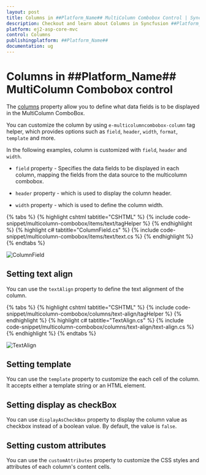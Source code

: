 ```yaml
---
layout: post
title: Columns in ##Platform_Name## MultiColumn Combobox Control | Syncfusion
description: Checkout and learn about Columns in Syncfusion ##Platform_Name## MultiColumn Combobox control of Syncfusion Essential JS 2 and more.
platform: ej2-asp-core-mvc
control: Columns
publishingplatform: ##Platform_Name##
documentation: ug
---
```


# Columns in ##Platform_Name## MultiColumn Combobox control

The [columns](https://help.syncfusion.com/cr/aspnetcore-js2/Syncfusion.EJ2.MultiColumnComboBox.MultiColumnComboBox.html#Syncfusion_EJ2_MultiColumnComboBox_MultiColumnComboBox_Columns) property allow you to define what data fields is to be displayed in the MultiColumn ComboBox.

You can customize the column by using `e-multicolumncombobox-column` tag helper, which provides options such as `field`, `header`, `width`, `format`, `template` and more.

In the following examples, column is customized with `field`, `header` and `width`.

* `field` property - Specifies the data fields to be displayed in each column, mapping the fields from the data source to the multicolumn combobox.

* `header` property - which is used to display the column header.

* `width` property - which is used to define the column width.

{% tabs %}
{% highlight cshtml tabtitle="CSHTML" %}
{% include code-snippet/multicolumn-combobox/items/text/tagHelper %}
{% endhighlight %}
{% highlight c# tabtitle="ColumnField.cs" %}
{% include code-snippet/multicolumn-combobox/items/text/text.cs %}
{% endhighlight %}
{% endtabs %}

![ColumnField](images/text.png)

## Setting text align

You can use the `textAlign` property to define the text alignment of the column.

{% tabs %}
{% highlight cshtml tabtitle="CSHTML" %}
{% include code-snippet/multicolumn-combobox/columns/text-align/tagHelper %}
{% endhighlight %}
{% highlight c# tabtitle="TextAlign.cs" %}
{% include code-snippet/multicolumn-combobox/columns/text-align/text-align.cs %}
{% endhighlight %}
{% endtabs %}

![TextAlign](images/textalign.png)

## Setting template

You can use the `template` property to customize the each cell of the column. It accepts either a template string or an HTML element.

## Setting display as checkBox

You can use `displayAsCheckBox` property to display the column value as checkbox instead of a boolean value. By default, the value is `false`.

## Setting custom attributes

You can use the `customAttributes` property to customize the CSS styles and attributes of each column's content cells.